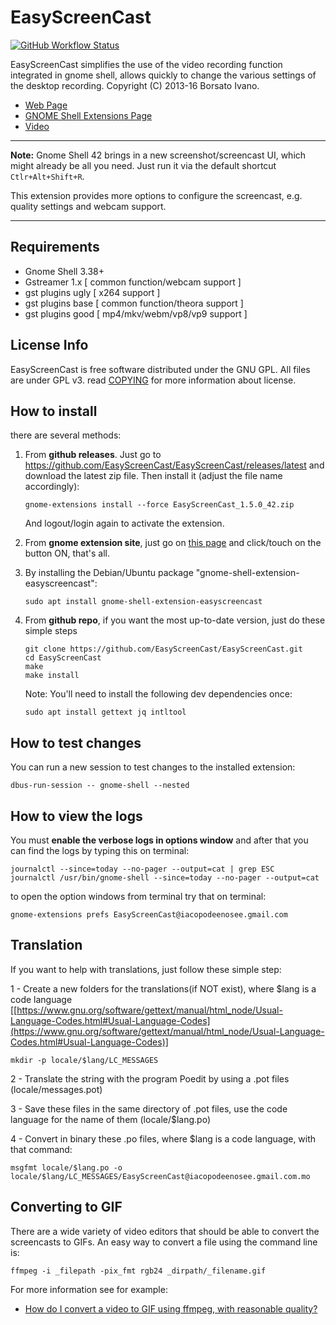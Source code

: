 # EasyScreenCast

[![GitHub Workflow Status](https://github.com/EasyScreenCast/EasyScreenCast/actions/workflows/node.js.yml/badge.svg)](https://github.com/EasyScreenCast/EasyScreenCast/actions)

EasyScreenCast simplifies the use of the video recording function integrated in gnome shell,
allows quickly to change the various settings of the desktop recording.
Copyright (C) 2013-16 Borsato Ivano.

- [Web Page](http://iacopodeenosee.wordpress.com/)
- [GNOME Shell Extensions Page](https://extensions.gnome.org/extension/690/easyscreencast/)
- [Video](https://youtu.be/81E9AruraKU)

----

**Note:** Gnome Shell 42 brings in a new screenshot/screencast UI, which might already be all you need.
Just run it via the default shortcut `Ctlr+Alt+Shift+R`.

This extension provides more options to configure the screencast, e.g. quality settings and webcam support.

----

## Requirements
- Gnome Shell 3.38+
- Gstreamer 1.x [ common function/webcam support ]
- gst plugins ugly [ x264 support ]
- gst plugins base [ common function/theora support ]
- gst plugins good [ mp4/mkv/webm/vp8/vp9 support ]

## License Info
EasyScreenCast is free software distributed under the GNU GPL. All files are under GPL v3. read [COPYING](COPYING.md) for more information about license.

## How to install
there are several methods:

1.  From **github releases**. Just go to <https://github.com/EasyScreenCast/EasyScreenCast/releases/latest> and download
    the latest zip file. Then install it (adjust the file name accordingly):

    ```
    gnome-extensions install --force EasyScreenCast_1.5.0_42.zip
    ```

    And logout/login again to activate the extension.

2.  From **gnome extension site**, just go on [this page](https://extensions.gnome.org/extension/690/easyscreencast/)
    and click/touch on the button ON, that's all.

3.  By installing the Debian/Ubuntu package "gnome-shell-extension-easyscreencast":
    
    ```
    sudo apt install gnome-shell-extension-easyscreencast
    ```

4.  From **github repo**, if you want the most up-to-date version, just do these simple steps

    ```
    git clone https://github.com/EasyScreenCast/EasyScreenCast.git
    cd EasyScreenCast
    make
    make install
    ```

    Note: You'll need to install the following dev dependencies once:

    ```
    sudo apt install gettext jq intltool
    ```

## How to test changes

You can run a new session to test changes to the installed extension:

```
dbus-run-session -- gnome-shell --nested
```

## How to view the logs
You must **enable the verbose logs in options window** and after that you can find the logs by typing this on terminal:

```
journalctl --since=today --no-pager --output=cat | grep ESC
journalctl /usr/bin/gnome-shell --since=today --no-pager --output=cat
```

to open the option windows from terminal try that on terminal:

```
gnome-extensions prefs EasyScreenCast@iacopodeenosee.gmail.com
```

## Translation
If you want to help with translations, just follow these simple step:

1 - Create a new folders for the translations(if NOT exist), where $lang is a code language [[https://www.gnu.org/software/gettext/manual/html_node/Usual-Language-Codes.html#Usual-Language-Codes](https://www.gnu.org/software/gettext/manual/html_node/Usual-Language-Codes.html#Usual-Language-Codes)]

```
mkdir -p locale/$lang/LC_MESSAGES
```

2 - Translate the string with the program Poedit by using a .pot files (locale/messages.pot)

3 - Save these files in the same directory of .pot files, use the code language for the name of them (locale/$lang.po)

4 - Convert in binary these .po files, where $lang is a code language, with that command:

```
msgfmt locale/$lang.po -o locale/$lang/LC_MESSAGES/EasyScreenCast@iacopodeenosee.gmail.com.mo
```

## Converting to GIF

There are a wide variety of video editors that should be able to convert
the screencasts to GIFs. An easy way to convert a file using the command
line is:

```
ffmpeg -i _filepath -pix_fmt rgb24 _dirpath/_filename.gif
```

For more information see for example:

 - [How do I convert a video to GIF using ffmpeg, with reasonable quality?](https://superuser.com/questions/556029/how-do-i-convert-a-video-to-gif-using-ffmpeg-with-reasonable-quality)
